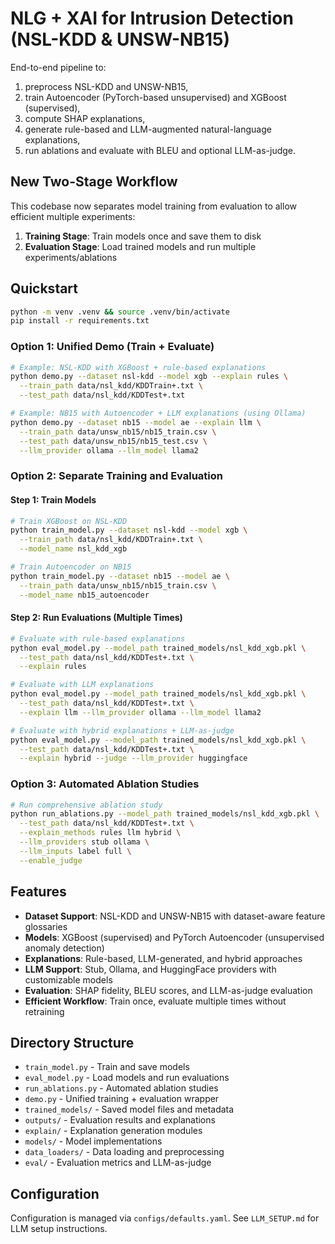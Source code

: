# NLG + XAI for Intrusion Detection (NSL-KDD & UNSW-NB15)

End-to-end pipeline to:
1) preprocess NSL-KDD and UNSW-NB15,
2) train Autoencoder (PyTorch-based unsupervised) and XGBoost (supervised),
3) compute SHAP explanations,
4) generate rule-based and LLM-augmented natural-language explanations,
5) run ablations and evaluate with BLEU and optional LLM-as-judge.

## New Two-Stage Workflow

This codebase now separates model training from evaluation to allow efficient multiple experiments:

1. **Training Stage**: Train models once and save them to disk
2. **Evaluation Stage**: Load trained models and run multiple experiments/ablations

## Quickstart

```bash
python -m venv .venv && source .venv/bin/activate
pip install -r requirements.txt
```

### Option 1: Unified Demo (Train + Evaluate)

```bash
# Example: NSL-KDD with XGBoost + rule-based explanations
python demo.py --dataset nsl-kdd --model xgb --explain rules \
  --train_path data/nsl_kdd/KDDTrain+.txt \
  --test_path data/nsl_kdd/KDDTest+.txt

# Example: NB15 with Autoencoder + LLM explanations (using Ollama)
python demo.py --dataset nb15 --model ae --explain llm \
  --train_path data/unsw_nb15/nb15_train.csv \
  --test_path data/unsw_nb15/nb15_test.csv \
  --llm_provider ollama --llm_model llama2
```

### Option 2: Separate Training and Evaluation

#### Step 1: Train Models

```bash
# Train XGBoost on NSL-KDD
python train_model.py --dataset nsl-kdd --model xgb \
  --train_path data/nsl_kdd/KDDTrain+.txt \
  --model_name nsl_kdd_xgb

# Train Autoencoder on NB15  
python train_model.py --dataset nb15 --model ae \
  --train_path data/unsw_nb15/nb15_train.csv \
  --model_name nb15_autoencoder
```

#### Step 2: Run Evaluations (Multiple Times)

```bash
# Evaluate with rule-based explanations
python eval_model.py --model_path trained_models/nsl_kdd_xgb.pkl \
  --test_path data/nsl_kdd/KDDTest+.txt \
  --explain rules

# Evaluate with LLM explanations
python eval_model.py --model_path trained_models/nsl_kdd_xgb.pkl \
  --test_path data/nsl_kdd/KDDTest+.txt \
  --explain llm --llm_provider ollama --llm_model llama2

# Evaluate with hybrid explanations + LLM-as-judge
python eval_model.py --model_path trained_models/nsl_kdd_xgb.pkl \
  --test_path data/nsl_kdd/KDDTest+.txt \
  --explain hybrid --judge --llm_provider huggingface
```

### Option 3: Automated Ablation Studies

```bash
# Run comprehensive ablation study
python run_ablations.py --model_path trained_models/nsl_kdd_xgb.pkl \
  --test_path data/nsl_kdd/KDDTest+.txt \
  --explain_methods rules llm hybrid \
  --llm_providers stub ollama \
  --llm_inputs label full \
  --enable_judge
```

## Features

- **Dataset Support**: NSL-KDD and UNSW-NB15 with dataset-aware feature glossaries
- **Models**: XGBoost (supervised) and PyTorch Autoencoder (unsupervised anomaly detection)
- **Explanations**: Rule-based, LLM-generated, and hybrid approaches
- **LLM Support**: Stub, Ollama, and HuggingFace providers with customizable models
- **Evaluation**: SHAP fidelity, BLEU scores, and LLM-as-judge evaluation
- **Efficient Workflow**: Train once, evaluate multiple times without retraining

## Directory Structure

- `train_model.py` - Train and save models
- `eval_model.py` - Load models and run evaluations  
- `run_ablations.py` - Automated ablation studies
- `demo.py` - Unified training + evaluation wrapper
- `trained_models/` - Saved model files and metadata
- `outputs/` - Evaluation results and explanations
- `explain/` - Explanation generation modules
- `models/` - Model implementations
- `data_loaders/` - Data loading and preprocessing
- `eval/` - Evaluation metrics and LLM-as-judge

## Configuration

Configuration is managed via `configs/defaults.yaml`. See `LLM_SETUP.md` for LLM setup instructions.

